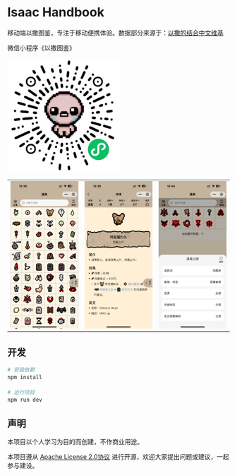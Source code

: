# Isaac Handbook

移动端以撒图鉴，专注于移动便携体验。数据部分来源于：[以撒的结合中文维基](https://isaac.huijiwiki.com/wiki/%E9%A6%96%E9%A1%B5)

微信小程序《以撒图鉴》

<img src="./assets/qrcode.jpg">

<table>
  <tr>
    <td><img src="./assets/index.JPG"></td>
    <td><img src="./assets/detail.JPG"></td>
    <td><img src="./assets/filter.JPG"></td>
  </tr>
 </table>

## 开发

```bash
# 安装依赖
npm install

# 运行项目
npm run dev
```

## 声明
本项目以个人学习为目的而创建，不作商业用途。

本项目遵从 [Apache License 2.0协议](./LICENSE) 进行开源，欢迎大家提出问题或建议，一起参与建设。
